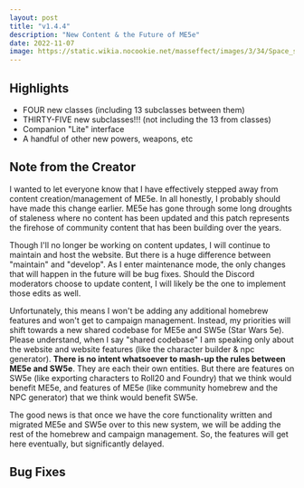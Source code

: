 ```yaml
---
layout: post
title: "v1.4.4"
description: "New Content & the Future of ME5e"
date: 2022-11-07
image: https://static.wikia.nocookie.net/masseffect/images/3/34/Space_station.jpg
---
```


## Highlights

- FOUR new classes (including 13 subclasses between them)
- THIRTY-FIVE new subclasses!!! (not including the 13 from classes)
- Companion "Lite" interface
- A handful of other new powers, weapons, etc

## Note from the Creator

I wanted to let everyone know that I have effectively stepped away from content creation/management of ME5e.
In all honestly, I probably should have made this change earlier. ME5e has gone through some long droughts of
staleness where no content has been updated and this patch represents the firehose of community content that has been
building over the years.

Though I'll no longer be working on content updates, I will continue to maintain and host the website. But there is a
huge difference between "maintain" and "develop". As I enter maintenance mode, the only changes that
will happen in the future will be bug fixes. Should the Discord moderators choose to update content, I will likely be
the one to implement those edits as well.

Unfortunately, this means I won't be adding any additional homebrew features and won't get to campaign management.
Instead, my priorities will shift towards a new shared codebase for ME5e and SW5e (Star Wars 5e). Please understand,
when I say "shared codebase" I am speaking only about the website and website features (like the character builder & npc generator).
__There is no intent whatsoever to mash-up the rules between ME5e and SW5e__. They are each their own entities. But there are
features on SW5e (like exporting characters to Roll20 and Foundry) that we think would benefit ME5e, and features of ME5e
(like community homebrew and the NPC generator) that we think would benefit SW5e.

The good news is that once we have the core functionality written and migrated ME5e and SW5e over to this new system,
we will be adding the rest of the homebrew and campaign management. So, the features will get here eventually, but significantly delayed.

## Bug Fixes



